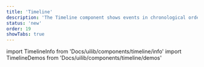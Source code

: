 ```yaml
---
title: 'Timeline'
description: 'The Timeline component shows events in chronological order and gives a great overview of the overall process'
status: 'new'
order: 19
showTabs: true
---
```


import TimelineInfo from 'Docs/uilib/components/timeline/info'
import TimelineDemos from 'Docs/uilib/components/timeline/demos'

<TimelineInfo />
<TimelineDemos />
